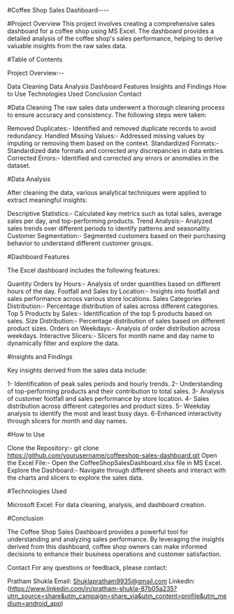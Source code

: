 #Coffee Shop Sales Dashboard----

#Project Overview
This project involves creating a comprehensive sales dashboard for a coffee shop using MS Excel. The dashboard provides a detailed analysis of the coffee shop's sales performance, helping to derive valuable insights from the raw sales data.

#Table of Contents

Project Overview:--

Data Cleaning
Data Analysis
Dashboard Features
Insights and Findings
How to Use
Technologies Used
Conclusion
Contact

#Data Cleaning
The raw sales data underwent a thorough cleaning process to ensure accuracy and consistency. The following steps were taken:

Removed Duplicates:- Identified and removed duplicate records to avoid redundancy.
Handled Missing Values:- Addressed missing values by imputing or removing them based on the context.
Standardized Formats:- Standardized date formats and corrected any discrepancies in data entries.
Corrected Errors:- Identified and corrected any errors or anomalies in the dataset.

#Data Analysis

After cleaning the data, various analytical techniques were applied to extract meaningful insights:

Descriptive Statistics:- Calculated key metrics such as total sales, average sales per day, and top-performing products.
Trend Analysis:- Analyzed sales trends over different periods to identify patterns and seasonality.
Customer Segmentation:- Segmented customers based on their purchasing behavior to understand different customer groups.

#Dashboard Features

The Excel dashboard includes the following features:

Quantity Orders by Hours:- Analysis of order quantities based on different hours of the day.
Footfall and Sales by Location:- Insights into footfall and sales performance across various store locations.
Sales Categories Distribution:- Percentage distribution of sales across different categories.
Top 5 Products by Sales:- Identification of the top 5 products based on sales.
Size Distribution:- Percentage distribution of sales based on different product sizes.
Orders on Weekdays:- Analysis of order distribution across weekdays.
Interactive Slicers:- Slicers for month name and day name to dynamically filter and explore the data.

#Insights and Findings

Key insights derived from the sales data include:

1- Identification of peak sales periods and hourly trends.
2- Understanding of top-performing products and their contribution to total sales.
3- Analysis of customer footfall and sales performance by store location.
4- Sales distribution across different categories and product sizes.
5- Weekday analysis to identify the most and least busy days.
6-Enhanced interactivity through slicers for month and day names.

#How to Use

Clone the Repository:- git clone https://github.com/yourusername/coffeeshop-sales-dashboard.git
Open the Excel File:- Open the CoffeeShopSalesDashboard.xlsx file in MS Excel.
Explore the Dashboard:- Navigate through different sheets and interact with the charts and slicers to explore the sales data.

#Technologies Used

Microsoft Excel: For data cleaning, analysis, and dashboard creation.

#Conclusion

The Coffee Shop Sales Dashboard provides a powerful tool for understanding and analyzing sales performance. By leveraging the insights derived from this dashboard, coffee shop owners can make informed decisions to enhance their business operations and customer satisfaction.

Contact
For any questions or feedback, please contact:

Pratham Shukla
Email: Shuklapratham9935@gmail.com
LinkedIn: (https://www.linkedin.com/in/pratham-shukla-87b05a235?utm_source=share&utm_campaign=share_via&utm_content=profile&utm_medium=android_app)

